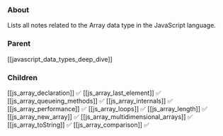 ### About
Lists all notes related to the Array data type in the JavaScript language.

### Parent
[[javascript_data_types_deep_dive]]

### Children
[[js_array_declaration]] ✅
[[js_array_last_element]] ✅
[[js_array_queueing_methods]] ✅
[[js_array_internals]] ✅
[[js_array_performance]] ✅
[[js_array_loops]] ✅
[[js_array_length]] ✅
[[js_array_new_array]] ✅
[[js_array_multidimensional_arrays]] ✅
[[js_array_toString]] ✅
[[js_array_comparison]] ✅